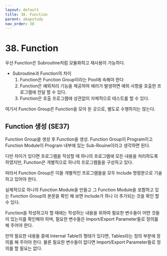 ```yaml
---
layout: default
title: 38. Function
parent: abapstudy
nav_order: 38
---
```


# 38. Function

우선 Function은 Subroutine처럼 모듈화하고 재사용이 가능하다.

- Subroutine과 Function의 차이
  1. Function은 Function Group이라는 Pool에 속해야 한다
  2. Function은 예외처리 기능을 제공하여 에러가 발생하면 예외 사항을 호출한 프로그램에 전달 할 수 있다.
  3. Function은 호출 프로그램에 상관없이 자체적으로 테스트를 할 수 있다.

여기서 Function Group은 Function을 모아 둔 곳으로, 별도로 수행하지는 않는다.

## Function 생성 (SE37)

Function Group을 생성 후 Function을 생성. Function Group이 Program이고 Function Module이 Program 내부에 있는 Sub-Rouine이라고 생각하면 된다.

다만 차이가 있다면 프로그램을 작성할 때 하나의 프로그램에 모든 내용을 처리하도록 하였지만, Function은 개별적으로 하나의 프로그램들을 구성하고 있다.

따라서 Function Group은 이들 개별적인 프로그램들을 모두 Include 명령문으로 기술하고 있어야 한다. 

실제적으로 하나의 Function Module을 만들고 그 Function Module을 포함하고 있는 Function Group의 본문을 확인 해 보면 Include가 하나 더 추가되는 것을 확인 할 수 있다.

Function을 작성하고자 할 때에는 작성하는 내용을 위하여 필요한 변수들이 어떤 것들이 있는지를 확인해야 하며, 필요한 변수들은 Import/Export Parameter들로 정의를 해 주어야 한다.

만약 필요한 내용들 중에 Internal Table의 형태가 있다면, Tables라는 정의 부분에 정의를 해 주어야 한다. 물론 필요한 변수들이 없다면 Import/Export Parameter들로 정의를 할 필요는 없다.
